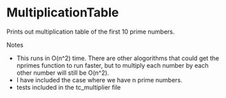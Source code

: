 MultiplicationTable
===================

Prints out multiplication table of the first 10 prime numbers.

Notes
- This runs in O(n^2) time.  There are other alogorithms that could get the nprimes function to run faster, but to
multiply each number by each other number will still be O(n^2).
- I have included the case where we have n prime numbers.
- tests included in the tc_multiplier file
